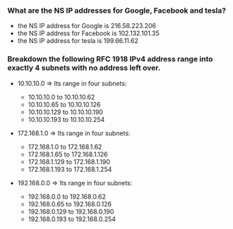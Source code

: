 
### What are the NS IP addresses for Google, Facebook and tesla?

- the NS IP address for Google is 216.58.223.206
- the NS IP address for Facebook is 102.132.101.35
- the NS IP address for tesla is 199.66.11.62


### Breakdown the following RFC 1918 IPv4 address range into exactly 4 subnets with no address left over. 

- 10.10.10.0 => Its range in four subnets:
    - 10.10.10.0 to 10.10.10.62
    - 10.10.10.65 to 10.10.10.126
    - 10.10.10.129 to 10.10.10.190
    - 10.10.10.193 to 10.10.10.254 

- 172.168.1.0 => Its range in four subnets:
    - 172.168.1.0 to 172.168.1.62
    - 172.168.1.65 to 172.168.1.126
    - 172.168.1.129 to 172.168.1.190
    - 172.168.1.193 to 172.168.1.254

- 192.168.0.0 => Its range in four subnets:
    - 192.168.0.0 to 192.168.0.62
    - 192.168.0.65 to 192.168.0.126
    - 192.168.0.129 to 192.168.0.190
    - 192.168.0.193 to 192.168.0.254